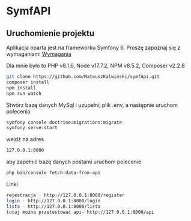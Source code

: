 # SymfAPI


## Uruchomienie projektu

Aplikacja oparta jest na frameworku Symfony 6. Proszę zapoznaj się z wymaganiami
[Wymagania](https://symfony.com/doc/current/setup.html#technical-requirements)

Dla mnie było to PHP v8.1.6, Node v17.7.2, NPM v8.5.2, Composer v2.2.8

```sh
git clone https://github.com/MateuszKalwinski/symfApi.git
composer install
npm install
npm run watch
```

Stwórz bazę danych MySql i uzupełnij plik .env, a następnie uruchom polecenia

```sh
symfony console doctrine:migrations:migrate
symfony serve:start
```

wejdź na adres

```sh
127.0.0.1:8000
```
aby zapełnić bazę danych postami uruchom polecenie 

```sh
php bin/console fetch-data-from-api
```

Linki

```sh
rejestracja - http://127.0.0.1:8000/register
login - http://127.0.0.1:8000/login
lista - http://127.0.0.1:8000/lista
tutaj można przetestować api- http://127.0.0.1:8000/api
```
